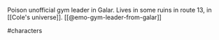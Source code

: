 Poison unofficial gym leader in Galar. Lives in some ruins in route 13, in [[Cole's universe]]. [[@emo-gym-leader-from-galar]]

#characters 